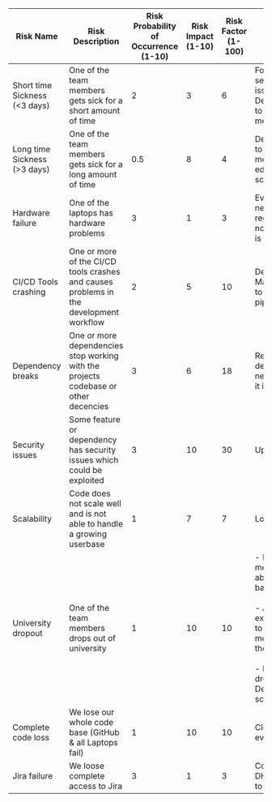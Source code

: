 |Risk Name|Risk Description|Risk Probability of Occurrence (1-10)|Risk Impact (1-10)|Risk Factor (1-100)|Mitigation Strategy|Person in charge|
|--- |--- |--- |--- |--- |--- |--- |
|Short time Sickness (<3 days)|One of the team members gets sick for a short amount of time|2|3|6|For time sensitive issues: Delegate issue to other team members|Daniel|
|Long time Sickness (>3 days)|One of the team members gets sick for a long amount of time|0.5|8|4|Delegate issue to other team members and edit sprint scope|Daniel|
|Hardware failure|One of the laptops has hardware problems|3|1|3|Everyone needs to push regularly, so not much time is lost|Jonas|
|CI/CD Tools crashing|One or more of the CI/CD tools crashes and causes problems in the development workflow|2|5|10|Deployment Manager need to fix the pipeline|Jonas|
|Dependency breaks|One or more dependencies stop working with the projects codebase or other decencies|3|6|18|Reevaluate if dependency is needed; drop it if possible|Felix (Frontend), Jonas (Backend)|
|Security issues|Some feature or dependency has security issues which could be exploited|3|10|30|Update ASAP|Jonas|
|Scalability|Code does not scale well and is not able to handle a growing userbase|1|7|7|Loadbalancers|Daniel|
|University dropout|One of the team members drops out of university|1|10|10|- Inform Team members about your bad grades<br><br>- Always explain code to your team members if they ask <br><br>- In case of dropout: Decrease scope|Daniel|
|Complete code loss|We lose our whole code base (GitHub & all Laptops fail)|1|10|10|Clone it to everywhere!|Daniel|
|Jira failure|We loose complete access to Jira|3|1|3|Contact DHBW Admins to fix jira|Daniel|
